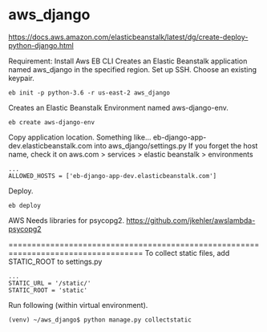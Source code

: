 # aws_django

https://docs.aws.amazon.com/elasticbeanstalk/latest/dg/create-deploy-python-django.html

Requirement: Install Aws EB CLI
Creates an Elastic Beanstalk application named aws_django in the specified region.
Set up SSH.
Choose an existing keypair.
```
eb init -p python-3.6 -r us-east-2 aws_django
```

Creates an Elastic Beanstalk Environment named aws-django-env.
```
eb create aws-django-env
```

Copy application location. Something like... eb-django-app-dev.elasticbeanstalk.com into aws_django/settings.py
If you forget the host name, check it on aws.com > services > elastic beanstalk > environments
```
...
ALLOWED_HOSTS = ['eb-django-app-dev.elasticbeanstalk.com']

```

Deploy.
```
eb deploy
```

AWS Needs libraries for psycopg2.
https://github.com/jkehler/awslambda-psycopg2

===================================================================================
To collect static files, add STATIC_ROOT to settings.py
```
...
STATIC_URL = '/static/'
STATIC_ROOT = 'static'
```
Run following (within virtual environment).
```
(venv) ~/aws_django$ python manage.py collectstatic
```